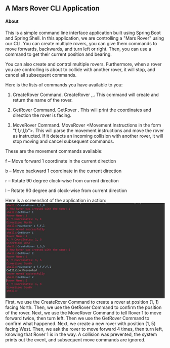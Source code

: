## A Mars Rover CLI Application
#### About
This is a simple command line interface application built using Spring Boot and Spring Shell.
In this application, we are controlling a "Mars Rover" using our CLI. You can create multiple rovers, you can give them commands to move forwards, backwards, and turn left or right. Then, you can use a command to get their current position and bearing. 

You can also create and control multiple rovers. Furthermore, when a rover you are controlling is about to collide with another rover, it will stop, and cancel all subsequent commands.

Here is the lists of commands you have available to you:

1. CreateRover Command. CreateRover <x coordinate>,<y coordinate>,<direction of rover>.
This command will create and return the name of the rover.

2. GetRover Command. GetRover <Rover Name>. This will print the coordinates and direction the rover is facing.

3. MoveRover Command. MoveRover <Rover Name> <Movement Instructions in the form "f,f,r,l,b">. This will parse the movement instructions and move the rover as instructed. If it detects an incoming collision with another rover, it will stop moving and cancel subsequent commands.

These are the movement commands available:

f – Move forward 1 coordinate in the current direction

b – Move backward 1 coordinate in the current direction

r – Rotate 90 degree clock-wise from current direction

l – Rotate 90 degree anti clock-wise from current direction

Here is a screenshot of the application in action:
![MarsCLIDemo](./images/MarsRoverDemo.JPG)
First, we use the CreateRover Command to create a rover at position (1, 1) facing North. Then, we use the GetRover Command to confirm the position of the rover. Next, we use the MoveRover Command to tell Rover 1 to move forward twice, then turn left. Then we use the GetRover Command to confirm what happened. Next, we create a new rover with position (1, 5) facing West. Then, we ask the rover to move forward 4 times, then turn left, knowing that Rover 1 is in the way. A collision was prevented, the system prints out the event, and subsequent move commands are ignored.